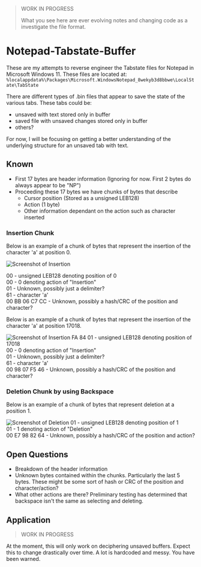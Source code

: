 > WORK IN PROGRESS
>
> What you see here are ever evolving notes and changing code as a investigate the file format.

# Notepad-Tabstate-Buffer

These are my attempts to reverse engineer the Tabstate files for Notepad in Microsoft Windows 11. These files are located at: `%localappdata%\Packages\Microsoft.WindowsNotepad_8wekyb3d8bbwe\LocalState\TabState`

There are different types of .bin files that appear to save the state of the various tabs. These tabs could be:
- unsaved with text stored only in buffer
- saved file with unsaved changes stored only in buffer
- others?

For now, I will be focusing on getting a better understanding of the underlying structure for an unsaved tab with text.

## Known

 - First 17 bytes are header information (Ignoring for now. First 2 bytes do always appear to be "NP")
 - Proceeding these 17 bytes we have chunks of bytes that describe
   - Cursor position (Stored as a unsigned LEB128)
   - Action (1 byte)
   - Other information dependant on the action such as character inserted
  
### Insertion Chunk

Below is an example of a chunk of bytes that represent the insertion of the character 'a' at position 0.

![Screenshot of Insertion](https://github.com/ogmini/Notepad-Tabstate-Buffer/blob/main/Insert-Chunk.png)

00 - unsigned LEB128 denoting position of 0  
00 - 0 denoting action of "Insertion"  
01 - Unknown, possibly just a delimiter?   
61 - character 'a'  
00 BB 06 C7 CC - Unknown, possibly a hash/CRC of the position and character?  

Below is an example of a chunk of bytes that represent the insertion of the character 'a' at position 17018.

![Screenshot of Insertion](https://github.com/ogmini/Notepad-Tabstate-Buffer/blob/main/Insert-Chunk-2.png)
FA 84 01 - unsigned LEB128 denoting position of 17018  
00 - 0 denoting action of "Insertion"  
01 - Unknown, possibly just a delimiter?  
61 - character 'a'  
00 98 07 F5 46 - Unknown, possibly a hash/CRC of the position and character?  

### Deletion Chunk by using Backspace

Below is an example of a chunk of bytes that represent deletion at a position 1.

![Screenshot of Deletion](https://github.com/ogmini/Notepad-Tabstate-Buffer/blob/main/Delete-Chunk.png)
01 - unsigned LEB128 denoting position of 1  
01 - 1 denoting action of "Deletion"  
00 E7 98 82 64 - Unknown, possibly a hash/CRC of the position and action?  

## Open Questions

 - Breakdown of the header information
 - Unknown bytes contained within the chunks. Particularly the last 5 bytes. These might be some sort of hash or CRC of the position and character/action?
 - What other actions are there? Preliminary testing has determined that backspace isn't the same as selecting and deleting.

## Application

> WORK IN PROGRESS

At the moment, this will only work on deciphering unsaved buffers. Expect this to change drastically over time. A lot is hardcoded and messy. You have been warned.


